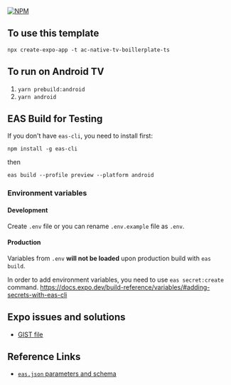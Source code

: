 [![NPM](https://img.shields.io/npm/v/ac-native-tv-boillerplate-ts.svg)](https://www.npmjs.com/package/ac-native-tv-boillerplate-ts)

## To use this template

```
npx create-expo-app -t ac-native-tv-boillerplate-ts
```

## To run on Android TV
1. `yarn prebuild:android`
2. `yarn android`

## EAS Build for Testing
If you don't have `eas-cli`, you need to install first:

```
npm install -g eas-cli
```
then 

```
eas build --profile preview --platform android
```

### Environment variables
#### **Development**
Create `.env` file or you can rename `.env.example` file as `.env`.

#### **Production**
Variables from `.env` **will not be loaded** upon production build with `eas build`. 

In order to add environment variables, you need to use `eas secret:create` command. https://docs.expo.dev/build-reference/variables/#adding-secrets-with-eas-cli

## Expo issues and solutions

- [GIST file](https://gist.github.com/abdullahceylan/a3738c184abd1e79ccecaad6f53b0ffe)

## Reference Links
- [`eas.json` parameters and schema](https://github.com/expo/eas-cli/blob/1637573d7287dffc2965f8c6090aefc06f1b1759/packages/eas-json/schema/eas.schema.json#L130)
